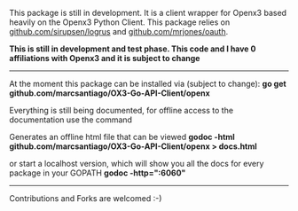This package is still in development.  It is a client wrapper for Openx3 based heavily on the Openx3 Python Client.  This package relies on [github.com/sirupsen/logrus](github.com/sirupsen/logrus) and [github.com/mrjones/oauth](github.com/mrjones/oauth).

**This is still in development and test phase. This code and I have 0 affiliations with Openx3 and it is subject to change**

----------


At the moment this package can be installed via (subject to change):
**go get github.com/marcsantiago/OX3-Go-API-Client/openx**

Everything is still being documented, for offline access to the documentation
use the command

Generates an offline html file that can be viewed
**godoc -html github.com/marcsantiago/OX3-Go-API-Client/openx > docs.html**

or start a localhost version, which will show you all the docs for every package in your GOPATH
**godoc -http=":6060"**

----------
Contributions and Forks are welcomed :-)
